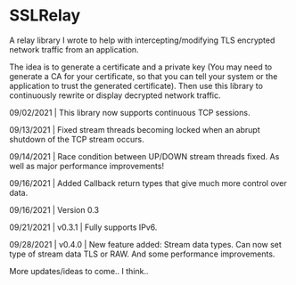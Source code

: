 # SSLRelay
A relay library I wrote to help with intercepting/modifying TLS encrypted network traffic from an application.

The idea is to generate a certificate and a private key (You may need to generate a CA for your certificate, so that you can tell your system or the application to trust the generated certificate).
Then use this library to continuously rewrite or display decrypted network traffic.

09/02/2021 | This library now supports continuous TCP sessions.

09/13/2021 | Fixed stream threads becoming locked when an abrupt shutdown of the TCP stream occurs.

09/14/2021 | Race condition between UP/DOWN stream threads fixed. As well as major performance improvements!

09/16/2021 | Added Callback return types that give much more control over data.

09/16/2021 | Version 0.3

09/21/2021 | v0.3.1 | Fully supports IPv6.

09/28/2021 | v0.4.0 | New feature added: Stream data types. Can now set type of stream data TLS or RAW. And some performance improvements.

More updates/ideas to come.. I think..